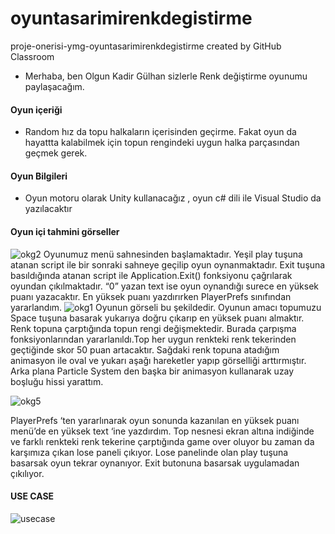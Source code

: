 # oyuntasarimirenkdegistirme


proje-onerisi-ymg-oyuntasarimirenkdegistirme created by GitHub Classroom

* Merhaba, ben Olgun Kadir Gülhan  sizlerle Renk değiştirme oyunumu paylaşacağım.

#### Oyun içeriği

* Random hız da  topu  halkaların içerisinden geçirme.  Fakat  oyun da  hayattta kalabilmek için  topun rengindeki  uygun halka parçasından geçmek gerek.

#### Oyun Bilgileri

* Oyun motoru olarak Unity kullanacağız ,  oyun c# dili ile Visual Studio  da yazılacaktır
#### Oyun içi tahmini görseller



![okg2](https://user-images.githubusercontent.com/42507516/170663046-3c085fc0-5f13-480e-90c5-7d624f6e7b3e.png)
Oyunumuz menü sahnesinden başlamaktadır. Yeşil play tuşuna atanan script ile bir sonraki  sahneye geçilip oyun oynanmaktadır. Exit tuşuna basıldığında atanan script ile Application.Exit() fonksiyonu çağrılarak oyundan çıkılmaktadır. “0” yazan text ise oyun oynandığı surece en yüksek puanı yazacaktır. En yüksek puanı yazdırırken PlayerPrefs sınıfından yararlandım. 
![okg1](https://user-images.githubusercontent.com/42507516/170663214-4c66f640-f771-4279-b233-ff7a57a7cc30.png)
Oyunun görseli bu şekildedir. Oyunun amacı topumuzu Space tuşuna basarak yukarıya doğru çıkarıp en yüksek puanı almaktır. Renk topuna çarptığında topun rengi değişmektedir. Burada çarpışma fonksiyonlarından yararlanıldı.Top her uygun renkteki renk tekerinden geçtiğinde skor 50 puan artacaktır. Sağdaki renk topuna atadığım animasyon ile oval ve yukarı aşağı hareketler yapıp görselliği arttırmıştır. Arka plana Particle System den başka bir animasyon kullanarak uzay boşluğu hissi yarattım.

![okg5](https://user-images.githubusercontent.com/42507516/170663312-06f60760-ec36-4425-9056-baa67c1f7cf5.png)

PlayerPrefs ‘ten yararlınarak oyun sonunda kazanılan en yüksek puanı menü’de en yüksek text ‘ine yazdırdım. 
Top nesnesi ekran altına indiğinde ve farklı renkteki renk tekerine çarptığında game over oluyor bu zaman da karşımıza çıkan lose paneli çıkıyor. Lose panelinde olan play tuşuna basarsak oyun tekrar oynanıyor. Exit butonuna basarsak uygulamadan çıkılıyor.

#### USE CASE



![usecase](https://user-images.githubusercontent.com/42507516/158465303-84cca853-b99a-4ace-8b8b-506516c47e6f.jpeg)
